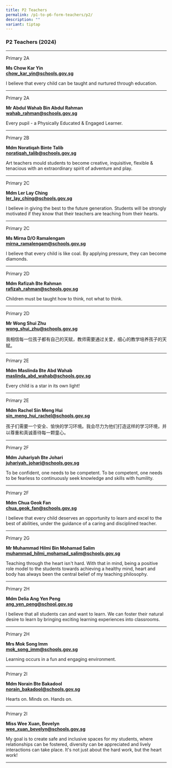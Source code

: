 ```yaml
---
title: P2 Teachers
permalink: /p1-to-p6-form-teachers/p2/
description: ""
variant: tiptap
---
```

<h3>P2 Teachers (2024)</h3>
<hr>
<p>Primary 2A</p>
<p><strong>Ms Chow Kar Yin</strong> 
<br><strong><a href="mailto:chow_kar_yin@schools.gov.sg" rel="noopener noreferrer nofollow" target="_blank">chow_kar_yin@schools.gov.sg</a></strong>
</p>
<p>I believe that every child can be taught and nurtured through education.</p>
<hr>
<p>Primary 2A</p>
<p><strong>Mr Abdul Wahab Bin Abdul Rahman</strong> 
<br><strong><a href="mailto:wahab_rahman@schools.gov.sg" rel="noopener noreferrer nofollow" target="_blank">wahab_rahman@schools.gov.sg</a></strong>
</p>
<p>Every pupil - a Physically Educated &amp; Engaged Learner.</p>
<hr>
<p>Primary 2B</p>
<p><strong>Mdm Noratiqah Binte Talib</strong> 
<br><strong><a href="mailto:noratiqah_talib@schools.gov.sg" rel="noopener noreferrer nofollow" target="_blank">noratiqah_talib@schools.gov.sg</a></strong>
</p>
<p>Art teachers mould students to become creative, inquisitive, flexible
&amp; tenacious with an extraordinary spirit of adventure and play.</p>
<hr>
<p>Primary 2C</p>
<p><strong>Mdm Ler Lay Ching</strong> 
<br><strong><a href="mailto:ler_lay_ching@schools.gov.sg" rel="noopener noreferrer nofollow" target="_blank">ler_lay_ching@schools.gov.sg</a></strong>
</p>
<p>I believe in giving the best to the future generation. Students will be
strongly motivated if they know that their teachers are teaching from their
hearts.</p>
<hr>
<p>Primary 2C</p>
<p><strong>Ms Mirna D/O Ramalengam</strong> 
<br><strong><a href="mailto:mirna_ramalengam@schools.gov.sg" rel="noopener noreferrer nofollow" target="_blank">mirna_ramalengam@schools.gov.sg</a></strong>
</p>
<p>I believe that every child is like coal. By applying pressure, they can
become diamonds.</p>
<hr>
<p>Primary 2D</p>
<p><strong>Mdm Rafizah Bte Rahman</strong> 
<br><strong><a href="mailto:rafizah_rahman@schools.gov.sg" rel="noopener noreferrer nofollow" target="_blank">rafizah_rahman@schools.gov.sg</a></strong>
</p>
<p>Children must be taught how to think, not what to think.</p>
<hr>
<p>Primary 2D</p>
<p><strong>Mr Wong Shui Zhu</strong> 
<br><strong><a href="mailto:wong_shui_zhu@schools.gov.sg" rel="noopener noreferrer nofollow" target="_blank">wong_shui_zhu@schools.gov.sg</a></strong>
</p>
<p>我相信每一位孩子都有自己的天赋，教师需要通过关爱，细心的教学培养孩子的天赋。</p>
<hr>
<p>Primary 2E</p>
<p><strong>Mdm Maslinda Bte Abd Wahab</strong> 
<br><strong><a href="mailto:maslinda_abd_wahab@schools.gov.sg" rel="noopener noreferrer nofollow" target="_blank">maslinda_abd_wahab@schools.gov.sg</a></strong>
</p>
<p>Every child is a star in its own light!</p>
<hr>
<p>Primary 2E</p>
<p><strong>Mdm Rachel Sin Meng Hui</strong> 
<br><strong><a href="mailto:sin_meng_hui_rachel@schools.gov.sg" rel="noopener noreferrer nofollow" target="_blank">sin_meng_hui_rachel@schools.gov.sg</a></strong>
</p>
<p>孩子们需要一个安全、愉快的学习环境。我会尽力为他们打造这样的学习环境，并以尊重和真诚善待每一颗童心。</p>
<hr>
<p>Primary 2F</p>
<p><strong>Mdm Juhariyah Bte Johari</strong> 
<br><strong><a href="mailto:chua_geok_fan@schools.gov.sg" rel="noopener noreferrer nofollow" target="_blank">juhariyah_johari@schools.gov.sg </a></strong>
</p>
<p>To be confident, one needs to be competent. To be competent, one needs
to be fearless to continuously seek knowledge and skills with humility.</p>
<hr>
<p>Primary 2F</p>
<p><strong>Mdm Chua Geok Fan</strong>
<br><strong><a href="mailto:chua_geok_fan@schools.gov.sg" rel="noopener noreferrer nofollow" target="_blank">chua_geok_fan@schools.gov.sg</a></strong>
</p>
<p>I believe that every child deserves an opportunity to learn and excel
to the best of abilities, under the guidance of a caring and disciplined
teacher.</p>
<hr>
<p>Primary 2G</p>
<p><strong>Mr Muhammad Hilmi Bin Mohamad Salim</strong> 
<br><strong><a href="mailto:muhammad_hilmi_mohamad_salim@schools.gov.sg" rel="noopener noreferrer nofollow" target="_blank">muhammad_hilmi_mohamad_salim@schools.gov.sg</a></strong>
</p>
<p>Teaching through the heart isn't hard. With that in mind, being a positive
role model to the students towards achieving a healthy mind, heart and
body has always been the central belief of my teaching philosophy.</p>
<hr>
<p>Primary 2H</p>
<p><strong>Mdm Delia Ang Yen Peng</strong> 
<br><strong><a href="mailto:ang_yen_peng@school.gov.sg" rel="noopener noreferrer nofollow" target="_blank">ang_yen_peng@school.gov.sg</a></strong>
</p>
<p>I believe that all students can and want to learn. We can foster their
natural desire to learn by bringing exciting learning experiences into
classrooms.</p>
<hr>
<p>Primary 2H</p>
<p><strong>Mrs Mok Song Imm</strong> 
<br><strong><a href="mailto:mok_song_imm@schools.gov.sg" rel="noopener noreferrer nofollow" target="_blank">mok_song_imm@schools.gov.sg</a></strong>
</p>
<p>Learning occurs in a fun and engaging environment.</p>
<hr>
<p>Primary 2I</p>
<p><strong>Mdm Norain Bte Bakadool</strong> 
<br><strong><a href="mailto:norain_bakadool@schools.gov.sg" rel="noopener noreferrer nofollow" target="_blank">norain_bakadool@schools.gov.sg</a></strong>
</p>
<p>Hearts on. Minds on. Hands on.</p>
<hr>
<p>Primary 2I</p>
<p><strong>Miss Wee Xuan, Bevelyn</strong> 
<br><strong><a href="mailto:wee_xuan_bevelyn@schools.gov.sg" rel="noopener noreferrer nofollow" target="_blank">wee_xuan_bevelyn@schools.gov.sg</a></strong>
</p>
<p>My goal is to create safe and inclusive spaces for my students, where
relationships can be fostered, diversity can be appreciated and lively
interactions can take place. It's not just about the hard work, but the
heart work!</p>
<hr>
<p></p>